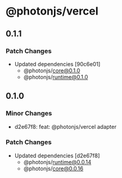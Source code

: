 # @photonjs/vercel

## 0.1.1

### Patch Changes

- Updated dependencies [90c6e01]
  - @photonjs/core@0.1.0
  - @photonjs/runtime@0.1.0

## 0.1.0

### Minor Changes

- d2e67f8: feat: @photonjs/vercel adapter

### Patch Changes

- Updated dependencies [d2e67f8]
  - @photonjs/runtime@0.0.14
  - @photonjs/core@0.0.16
